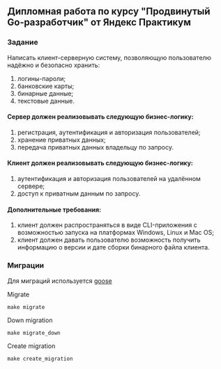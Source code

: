 ## Дипломная работа по курсу "Продвинутый Go‑разработчик" от Яндекс Практикум

### Задание

Написать клиент-серверную систему, позволяющую пользователю надёжно и безопасно хранить:

1) логины-пароли;
2) банковские карты;
3) бинарные данные;
4) текстовые данные.

#### Сервер должен реализовывать следующую бизнес-логику:

1) регистрация, аутентификация и авторизация пользователей;
2) хранение приватных данных;
3) передача приватных данных владельцу по запросу.

#### Клиент должен реализовывать следующую бизнес-логику:

1) аутентификация и авторизация пользователей на удалённом сервере;
2) доступ к приватным данным по запросу.

#### Дополнительные требования:

1) клиент должен распространяться в виде CLI-приложения с возможностью запуска на платформах Windows, Linux и Mac OS;
2) клиент должен давать пользователю возможность получить информацию о версии и дате сборки бинарного файла клиента.

### Миграции

Для миграций используется [goose](https://github.com/pressly/goose)

Migrate

```shell
make migrate
```

Down migration

```shell
make migrate_down
```

Create migration

```shell
make create_migration
```